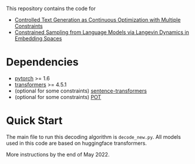 This repository contains the code for 
* [Controlled Text Generation as Continuous Optimization with Multiple Constraints](https://arxiv.org/abs/2108.01850)
* [Constrained Sampling from Language Models via Langevin Dynamics in Embedding Spaces](#)

# Dependencies

* [pytorch](#) >= 1.6
* [transformers](https://huggingface.co/transformers/) >= 4.5.1
* (optional for some constraints) [sentence-transformers](https://github.com/UKPLab/sentence-transformers) 
* (optional for some constraints) [POT](https://pythonot.github.io/)

# Quick Start

The main file to run this decoding algorithm is `decode_new.py`. All models used in this code are based on huggingface transformers. 

More instructions by the end of May 2022.
